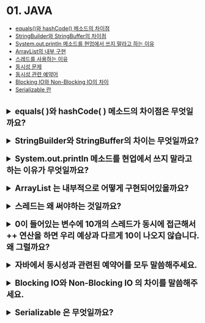 # 01. JAVA

- [equals()와 hashCode() 메소드의 차이점](#equals와-hashcode-메소드의-차이점은-무엇일까요?)
- [StringBuilder와 StringBuffer의 차이점](#stringbuilder와-stringbuffer의-차이는-무엇일까요?)
- [System.out.println 메소드를 현업에서 쓰지 말라고 하는 이유](#systemoutprintln-메소드를-현업에서-쓰지-말라고-하는-이유가-무엇일까요?)
- [ArrayList의 내부 구현](#arraylist는-내부적으로-어떻게-구현되어있을까요?)
- [스레드를 사용하는 이유](#스레드는-왜-써야하는-것일까요?)
- [동시성 문제](#0이-들어있는-변수에-10개의-스레드가-동시에-접근해서--연산을-하면-우리-예상과-다르게-10이-나오지-않습니다-왜-그럴까요?)
- [동시성 관련 예약어](#자바에서-동시성과-관련된-예약어를-모두-말씀해주세요)
- [Blocking IO와 Non-Blocking IO의 차이](#blocking-io와-non-blocking-io의-차이를-말씀해주세요)
- [Serializable 란](#serializable은-무엇일까요?)

<br>

<details>
<summary style="font-size: 1.5em; font-weight: bold;">equals( )와 hashCode( ) 메소드의 차이점은 무엇일까요?</summary>

### equals( ) 메서드와 hashCode( ) 메서드
**equals 메서드**는 두 객체의 `동등성`을 비교하는 메서드이다. 즉, 두 객체가 같은 내용을 가지고 있는지를 판단한다. 기본적으로 자바의 Object 클래스에서 제공되는 equals 메서드는 객체의 메모리 주소를 비교하여 동일성을 검사한다.
하지만, 일반적으로는 이 메서드를 오버라이드하여 객체의 필드 값을 기반으로 비교하도록 구현한다.

**hashCode 메서드**는 객체의 `동일성`을 기반으로 해시 코드를 반환하는 메서드이다. 이 해시 코드는 객체를 해시 기반의 컬렉션(EX. HashMap)에서 효율적으로 저장하고 검색할 수 있도록 도와준다.
기본적으로 hashCode 메서드도 객체의 메모리 주소를 기반으로 해시 코드를 생성하지만, 오버라이드하여 객체의 필드 값을 기반으로 해시 코드를 생성할 수 있다.

### equals( ) 메서드와 hashCode( ) 메서드의 차이점
- **동등성(`equals`)**: equals( ) 메서드는 두 객체가 '동등한지' 즉, 같은 내용을 가지고 있는지를 비교한다. 기본적으로 Object 클래스의 equals( ) 메서드는 참조(메모리 주소)를 비교하지만, 이 메서드를 오버라이드하여 객체의 필드 값을 기반으로 비교할 수 있다.
- **동일성(`hashCode`)**: hashCode( ) 메서드는 객체의 '동일성'을 기준으로 해시 코드를 생성한다. 기본적으로는 객체의 메모리 주소를 기반으로 해시 코드를 반환하지만, 이 메서드도 오버라이드할 수 있어서 특정 필드 값을 기반으로 해시 코드를 정의할 수 있다. 해시 기반의 컬렉션에서 객체를 효율적으로 관리하기 위해 중요하다.

<br>

<details>
<summary style="font-size: 1.2em; font-weight: bold;">❓ 잘못 답변할 수 있는 케이스</summary>

#### "hashCode"는 객체의 메모리 주소를 리턴한다고 하는데, 그럼 우리가 "hashCode"를 오버라이드 했을 때에도 메모리 주소를 리턴할 수 있을까요? 자바에서는 개발자가 직접 메모리에 접근할 수 있나요?
> hashCode 메서드를 오버라이드할 경우 개발자가 원하는 방식으로 해시 코드를 정의할 수 있기 때문이다. 자바에서는 개발자가 직접 메모리에 접근할 수 없으므로, hashCode 메서드는 객체의 필드 값을 기반으로 해시 코드를 생성하도록 구현할 수 있다. 따라서 해시 코드는 메모리 주소와는 무관한 값이 될 수 있다.

</details>

<details>
<summary style="font-size: 1.2em; font-weight: bold;">❓ 꼬리질문</summary>

#### "hashCode"를 잘못 오버라이딩하면 "HashMap" 등 hash 콜렉션의 성능이 떨어질 수가 있는데, 어떤 케이스일 때 그럴 수 있나요?
> hashCode 메서드를 잘못 오버라이드하면 HashMap과 같은 해시 기반 컬렉션의 성능이 저하될 수 있다. 예를 들어, 두 객체가 equals 메서드로 동등하더라도 서로 다른 해시 코드를 반환하는 경우, HashMap은 이 객체들을 서로 다른 위치에 저장하게 된다. 이로 인해 HashMap의 성능이 떨어지며, 충돌이 많이 발생하여 LinkedList 형태로 저장되거나 Red-Black Tree로 변환될 수 있다.

#### "HashMap"은 내부적으로 어떻게 구현되어 있길래 빨리 값을 탐색할 수 있나요?
> HashMap은 내부적으로 배열과 LinkedList 또는 Red-Black Tree를 사용하여 구현되어 있다. 기본적으로 배열의 각 인덱스는 해시 코드에 따라 객체가 저장되는 버킷을 의미한다. 만약 해시 코드가 충돌하면, 해당 인덱스에 LinkedList가 생성되어 여러 객체가 저장된다. 충돌이 많이 발생할 경우, LinkedList가 길어지면서 성능이 저하되므로, Java 8부터는 LinkedList가 일정 길이를 넘으면 Red-Black Tree로 변환되어 성능을 개선한다.

#### 기존 "HashMap"의 시간 복잡도는 얼마이고, "hashCode"를 잘못 오버라이딩 했을 때의 시간복잡도는 얼마일까요?
> 기존 HashMap의 평균적인 검색, 삽입, 삭제 시간 복잡도는 O(1)이다. 하지만 해시 충돌이 많아져서 LinkedList가 길어지거나 Red-Black Tree로 변환될 경우, 최악의 경우 시간 복잡도는 O(n)까지 증가할 수 있다. 잘못 오버라이드된 hashCode로 인해 충돌이 많아지면, 이러한 최악의 상황이 발생할 수 있다. 따라서 hashCode 메서드를 적절히 오버라이드하는 것이 중요하다.

</details>
</details>

<br>

<details>
<summary style="font-size: 1.5em; font-weight: bold;">StringBuilder와 StringBuffer의 차이는 무엇일까요?</summary>

### StringBuilder와 StringBuffer의 차이점
StringBuilder와 StringBuffer는 Java에서 문자열을 조작하기 위한 클래스로 두 클래스는 비슷한 기능을 제공하지만, 중요한 차이점이 있다.
- **1. 동기화(Synchronization)**: 
  - `StringBuffer`: 동기화된 클래스로 여러 스레드가 동시에 접근할 때 안전하게 사용할 수 있도록 설계되었다. 그 결과, 멀티스레드 환경에서 안전하지만 성능이 저하될 수 있다.
  - `StringBuilder`: 동기화되지 않은 클래스로 멀티스레드 환경에서는 안전하지는 않지만, 단일 스레드에서 사용할 때는 더 빠르다.
- **2. 성능**: 
  - `StringBuffer`는 동기화로 인해 성능이 떨어지므로, 단일 스레드 환경에서는 `StringBuilder`가 더 빠르다.
  - `StringBuilder`는 동기화가 없기 때문에 더 빠른 성능을 제공한다.
- **3. 용도**: 
  - `StringBuffer`는 멀티스레드 환경에서 문자열을 안전하게 조작해야 할 때 사용한다.
  - `StringBuilder`는 단일 스레드 환경에서 문자열을 조작할 때 주로 사용한다.

<details>
<summary style="font-size: 1.2em; font-weight: bold;">❓ 꼬리 질문</summary>

#### 왜 동기화(Synchronized)가 걸려있으면 느린걸까요?
> 동기화가 걸리면, 특정 스레드가 공유 자원에 접근할 때 다른 스레드가 동시에 접근하지 못하도록 막는다. 이로 인해 스레드 간의 경쟁 상태(Race Condition)를 방지할 수 있지만, 다음과 같은 이유로 성능이 저하된다.
> - **대기 시간**: 한 스레드가 동기화된 블록에 들어가면 다른 스레드는 그 블록이 해제될 때까지 기다려야 한다. 이로 인해 대기 시간이 발생한다.
> - **오버헤드**: 동기화는 추가적인 오버헤드를 발생시킨다. 스레드가 동기화된 메서드에 들어오고 나갈 때마다 상태를 체크해야 하므로 성능이 저하된다.

#### 싱글 스레드로 접근한다는 가정하에선 `StringBuilder`와 `StringBuffer`의 성능이 똑같을까요?
> 아니다. 이 둘의 성능은 다르다. `StringBuilder`는 동기화가 없기 때문에 단일 스레드 환경에서 더 빠르다. 반면, `StringBuffer`는 동기화로 인해 추가적인 오버헤드가 발생하므로 성능이 떨어진다. 따라서 단일 스레드 환경에서는 `StringBuilder`가 더 효율적이다. 

</details>

<details>
<summary style="font-size: 1.2em; font-weight: bold;">❓ 함정 질문</summary>

#### `synchronized` 키워드를 달면 내부적으로 어떤 일이 벌어지는지 동작 원리에 대해 알아보자.
> `synchronized` 키워드는 메서드나 블록에 적용되어 해당 코드 영역에 대한 접근을 제어한다.
> - **모니터 락(Monitor Lock)**: `synchronized`가 적용된 메서드나 블록에 접근하려는 스레드는 먼저 해당 객체의 모니터 락을 획득해야 한다. 이 락은 객체에 대한 독점적인 접근을 보장한다.
> - **대기 및 경쟁**: 한 스레드가 락을 획득하면 다른 스레드는 그 락이 해제될 때까지 대기해야 한다. 이로 인해 여러 스레드 간의 경쟁이 발생할 수 있다.
> - **스레드 안정성**: `synchronized`를 통해 메서드가 동시에 실행되지 않도록 보장하므로, 데이터의 일관성을 유지할 수 있다. 

이러한 동작 원리 때문에 `StringBuffer`는 멀티스레드 환경에서 안전하게 사용할 수 있지만, 성능이 떨어지는 단점이 있다.

</details>
</details>

<br>

<details>
<summary style="font-size: 1.5em; font-weight: bold;">System.out.println 메소드를 현업에서 쓰지 말라고 하는 이유가 무엇일까요?</summary>

### System.out.println 메서드를 현업에서 절대 쓰지 말라고 하는 이유
- **1. 성능 문제**: 
  - `System.out.println`은 콘솔에 출력을 수행하는 메서드로, 성능이 매우 저조하다. 이 메서드는 I/O 작업이 포함되므로, 출력이 발생할 때마다 시스템이 출력을 처리하는 데 시간이 걸린다.
  - 특히 대량의 데이터를 출력할 때, 이 메서드는 병목 현상을 일으킬 수 있다.
- **2. Blocking I/O**: 
  - `System.out.println`은 블로킹 I/O를 사용한다. 즉, 출력 작업이 완료될 때까지 호출한 스레드는 대기하게 된다. 이로 인해 다른 작업이 지연될 수 있다.
- **3. 스레드 안전성**:
  - `System.out.println`은 기본적으로 동기화되지 않아서 여러 스레드가 동시에 접근할 경우 출력 결과가 섞이는 경우가 발생할 수 있다. 이는 디버깅과 로깅에 문제를 일으킬 수 있다.

<details>
<summary style="font-size: 1.2em; font-weight: bold;">❓ 꼬리 질문</summary>

#### 성능 저하의 이유
> - **I/O 작업의 비용**: 콘솔 출력은 메모리 내에서 데이터를 처리하는 것보다 훨씬 느리다. I/O 작업이 발생할 때마다 커널과의 상호작용이 필요하기 때문에 성능이 저하된다.
> - **스레드 대기**: 블로킹 I/O는 스레드가 대기 상태로 전환되게 하여 CPU 자원이 효율적으로 사용되지 못하게 한다.

#### `synchronized` 키워드는 왜 현업에서 큰 성능 저하를 일으킬 수 있을까요?
> - **모니터 락 경합**: `synchronized` 키워드는 특정 코드 블록에 대한 접근을 제어한다. 여러 스레드가 동시에 해당 블록에 접근하려고 할 경우, 락을 획득하기 위해 대기해야 하므로 성능이 저하된다.
> - **대기 시간**: 락을 획득하기 위해 대기하는 동안 스레드는 CPU를 사용하지 않으므로, 전체적인 처리 성능이 저하된다.

#### Blacking I/O는 왜 성능을 저하시킬 수 있을까요?
> - **대기 상태**: 블로킹 I/O는 작업이 완료될 때까지 스레드를 대기 상태로 전환한다. 이로 인해 다른 작업이 수행되지 못하고, 시스템의 자원이 비효율적으로 사용된다.
> - **스레드 리소스 낭비**: 대기하는 스레드가 시스템 자원을 점유하게 되므로, 다른 스레드가 CPU를 사용하기 어렵게 만든다.

#### `synchronized`와 Blocking I/O가 만나면 어떻게 성능 하락을 초래할 수 있을까요?
> - **락 대기와 블로킹**: `synchronized` 블록 내에서 블로킹 I/O 작업이 발생하면, 해당 블로킹 I/O가 완료될 때까지 락을 획득한 스레드가 대기하게 된다. 다른 스레드가 락을 획득하려고 대기하는 동안, 블로킹 I/O가 진행 중인 스레드는 CPU를 사용하지 않게 된다.
> - **CPU 사용률 저하**: 이로 인해 CPU 사용률이 낮아지고, 전체 애플리케이션의 응답성이 저하될 수 있다.

</details>

### 시뮬레이션: 스레드 동작 및 CPU 사용률
1. 스레드 1이 `synchronized` 블록에 진입하고, 블로킹 I/O 작업을 수행한다고 가정한다.
2. 스레드 1이 블로킹 I/O 작업을 수행하는 동안, 스레드 2는 `synchronized` 블록에 접근하려고 대기한다.
3. 스레드 1이 블로킹 I/O로 인해 대기 상태에 있을 때, 스레드 2는 락을 획득하지 못하므로 대기한다.
4. 이로 인해 CPU 사용률이 낮아지고, 응답 시간은 증가한다.

결과적으로, `synchronized`와 블로킹 I/O가 결합되면 시스템의 성능이 크게 저하되고, 스레드 간의 경쟁 상태와 대기 상태가 발생하여 CPU 자원이 비효율적으로 사용된다.

</details>

<br>

<details>
<summary style="font-size: 1.5em; font-weight: bold;">ArrayList 는 내부적으로 어떻게 구현되어있을까요?</summary>

### ArrayList의 내부 구현
ArrayList는 Java의 List 인터페이스를 구현한 클래스 중 하나로, 내부적으로 동적 배열을 사용하여 요소를 저장한다.

- **1. 배열 기반**:
  - ArrayList는 객체를 저장하기 위해 배열을 사용한다. 초기에는 일정 크기의 배열을 생성하고, 요소가 추가될 때 이 배열에 저장한다.
- **2. 크기 조정**: 
  - 배열의 크기가 꽉 차면, ArrayList는 새로운 배열을 생성하고 기존 배열의 내용을 새로운 배열로 복사한다. 일반적으로 새로운 배열의 크기는 기존 배열의 1.2배로 설정된다.
  - 이 방법을 통해 ArrayList는 가변적인 크기를 지원하며, 배열의 크기가 동적으로 조정된다.
- **3. 성능**:
  - 요소를 추가할 때 배열이 꽉 차면 복사가 필요하므로, 이 과정에서 O(n)의 시간 복잡도가 발생한다.
  - 그러나 평균적으로 요소를 추가하는 데 O(1)의 성능을 가진다.
- **4. 기본 크기**:
  - ArrayList는 기본 생성자를 사용하여 생성할 경우, 초기 크기로 10개의 요소를 저장할 수 있는 배열을 만든다.
  - 만약, 생성 시 특정 크기를 지정하면 해당 크기로 초기 배열이 생성된다.

<details>
<summary style="font-size: 1.2em; font-weight: bold;">❓ 꼬리 질문</summary>

#### 배열로 구현되어 있다면 분명 크기가 꽉 차면 일반 배열처럼 예외가 발생할탠데 ArrayList는 어떻게 무한히 데이터를 받을 수 있을까요?
> 배열이 꽉 차면 예외가 발생하는 것이 아니라, ArrayList가 새로운 배열을 생성하고 기존 데이터를 복사하여 크기를 조정한다. 따라서 사용자는 ArrayList의 크기 제한을 걱정할 필요가 없다.

</details>

<details>
<summary style="font-size: 1.2em; font-weight: bold;">🔍 IDE를 이용한 내부 구현</summary>

Java의 ArrayList 클래스는 `java.util` 패키지에 포함되어 있으며, 해당 클래스의 소스 코드를 IDE에서 확인할 수 있다. 소스 코드를 통해 실제 배열 사용 및 크기 조정 로직을 직접 확인할 수 있다.
예를 들어, Java 8 기준의 ArrayList 내부 구현의 일부는 다음과 같다.

```java
public class ArrayList<E> extends AbstractList<E> implements List<E>, RandomAccess, Cloneable, Serializable {
    private Object[] elementData; // 저장할 배열
    private int size; // 현재 저장된 요소의 개수

    public ArrayList() {
        this.elementData = new Object[10]; // 초기 크기 10
    }

    public boolean add(E e) {
        ensureCapacity(); // 크기 조정 메서드 호출
        elementData[size++] = e; // 요소 추가
        return true;
    }

    private void ensureCapacity() {
        if (size == elementData.length) {
            int newCapacity = size + (size >> 1); // 1.5배 증가
            elementData = Arrays.copyOf(elementData, newCapacity);
        }
    }
}
```

</details>
</details>

<br>

<details>
<summary style="font-size: 1.5em; font-weight: bold;">스레드는 왜 써야하는 것일까요?</summary>

### 스레드를 사용하는 이유
스레드는 여러 작업을 동시에 수행할 수 있게 해주는 경량 프로세스이다. 스레드를 사용하는 주요 이유는 다음과 같다.

- **1. 동시성**: 
  - 스레드를 사용하면 여러 작업을 동시에 처리할 수 있다.
  - 예를 들어, 사용자 인터페이스를 유지하면서 백그라운드에서 데이터 처리 작업을 수행할 수 있다.
- **2. 자원 효율성**:
  - 스레드는 프로세스보다 메모리 자원을 덜 소모한다. 여러 스레드는 같은 프로세스의 메모리 공간을 공유하므로, 메모리 사용이 효율적이다.
- **3. 응답성 향상**:
  - 스레드를 사용하여 응답성을 높일 수 있다.
  - 예를 들어, 웹 서버는 여러 클라이언트 요청을 동시에 처리하여 사용자 경험을 개선할 수 있다.

<details>
<summary style="font-size: 1.2em; font-weight: bold;">❓ 꼬리 질문</summary>

#### 스레드를 사용하면 동시에 여러 일을 처리할 수 있으니 한 1만 개 정도 띄우면 좋지 않을까요?
> 이론적으로는 좋지만, 실제로는 그렇지 않다. 스레드를 너무 많이 생성하면 다음과 같은 문제점이 발생한다.
> - **1. 자원 소모**: 각 스레드는 스택 메모리와 같은 자원을 소모하므로, 너무 많은 스레드를 생성하면 메모리 부족 문제가 발생할 수 있다.
> - **2. 성능 저하**: 스레드가 많아지면, CPU가 여러 스레드 간의 작업을 전환해야 하므로 성능이 저하된다. 이 과정에서 발생하는 비용은 `컨텍스트 스위칭`으로 인해 발생한다.

#### 스레드를 사용하는 데에 어떤 비용이 들까요?
> - **1. 메모리**: 
>   - 각 스레드는 스택 메모리를 포함하여 고유의 메모리 공간을 할당받는다. 
>   - 이 메모리 양은 JVM의 설정에 따라 다르지만, 일반적으로 1MB에서 2MB 정도이다. 따라서 1만 개의 스레드를 생성한다면, 최소 10GB에서 20GB의 메모리가 필요할 수 있다.
> - **2. 컨텍스트 스위칭**:
>   - 스레드 간에 작업을 전환할 때 발생하는 비용이다. 컨텍스트 스위칭은 CPU가 현재 실행 중인 스레드의 상태 정보를 저장하고, 다음 스레드의 상태 정보를 로드하는 과정이다. 
>   - 이는 CPU 사이클 단위로 비용이 발생하며, 일반적으로 10~100 마이크로초(μs)정도 소요된다. CPU가 1초 동안 1억 사이클을 처리할 수 있는 경우, 컨텍스트 스위칭은 상대적으로 큰 비용이 될 수 있다.

#### 컨텍스트 스위칭은 비용이 얼마나 들까요?
> 컨텍스트 스위칭의 비용은 CPU 아키텍처와 운영체제에 따라 다르지만, 일반적으로 10μs에서 100μs 정도 소요된다. 이를 CPU 사이클로 환산하면 다음과 같다.
> - 1초는 1,000,000 μs이므로, 1초 동안 1억 사이클을 처리하는 CPU에서 10μs의 컨텍스트 스위칭은 약 1,000 사이클의 비용이 된다.
> - 반면, 100μs의 경우 약 10,000 사이클의 비용이 발생할 수 있다.

이러한 비용은 스레드 수가 많아질수록 더 심각해지며, 결과적으로 시스템 성능을 저하시킬 수 있다.

</details>
</details>

<br>

<details>
<summary style="font-size: 1.5em; font-weight: bold;">0이 들어있는 변수에 10개의 스레드가 동시에 접근해서 ++ 연산을 하면 우리 예상과 다르게 10이 나오지 않습니다. 왜 그럴까요?</summary>

- **1. 원자성 부족**: ++ 연산은 실제로 두 개의 작업으로 구성된다. 첫째, 현재 값을 읽고, 둘째, 그 값을 1 증가시킨 후 다시 저장하는 과정이다. 해당 과정이 원자적이지 않기 때문에, 여러 스레드가 동시에 같은 변수를 읽고 수정할 경우, 서로의 작업이 겹칠 수 있다.
- **2. 경쟁 조건(Race Condition)**: 여러 스레드가 동시에 같은 변수를 수정하는 경우, 어떤 스레드가 먼저 실행될지 예측할 수 없다. 예를 들어, 스레드 A가 변수를 읽은 후, 스레드 B가 같은 변수를 읽고 1을 더한 후 저장할 수 있다. 이 경우, 두 스레드 모두 원래의 값인 0을 읽었기 때문에 최종적으로 1만 증가하게 된다.
- **3. 결과의 비결정성**: 스레드의 실행 순서는 운영체제에 의해 관리되며, 이는 예측할 수 없는 결과를 초래한다. 각 스레드가 ++ 연산을 수행할 때, 실행 순서에 따라 결과가 달라질 수 있다.

따라서 해당 문제를 해결하기 위해 synchronized 키워드나 AtomicInteger와 같은 동기화 메커니즘을 사용할 수 있다. 이렇게 하면 동시에 접근하는 스레드가 없도록 하여 원자적인 연산을 보장할 수 있다.

</details>

<br>

<details>
<summary style="font-size: 1.5em; font-weight: bold;">자바에서 동시성과 관련된 예약어를 모두 말씀해주세요.</summary>

</details>

<br>

<details>
<summary style="font-size: 1.5em; font-weight: bold;">Blocking IO와 Non-Blocking IO 의 차이를 말씀해주세요.</summary>

</details>

<br>

<details>
<summary style="font-size: 1.5em; font-weight: bold;">Serializable 은 무엇일까요?</summary>

</details>
